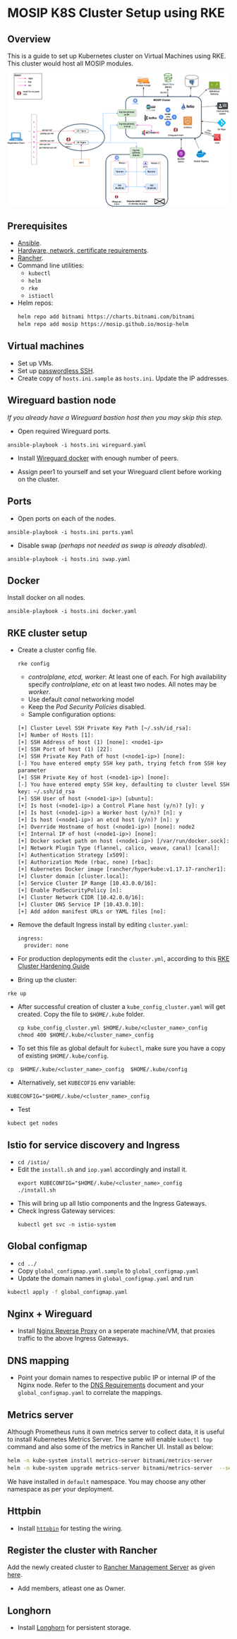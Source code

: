 # MOSIP K8S Cluster Setup using RKE

## Overview
This is a guide to set up Kubernetes cluster on Virtual Machines using RKE. This cluster would host all MOSIP modules.

![Architecture](../../docs/images/deployment_architecture.png)

## Prerequisites
- [Ansible](https://docs.ansible.com/ansible/latest/installation_guide/intro_installation.html).
- [Hardware, network, certificate requirements](./requirements.md).
- [Rancher](../../rancher).
- Command line utilities:
  - `kubectl`
  - `helm`
  - `rke`
  - `istioctl`
- Helm repos:
  ```sh
  helm repo add bitnami https://charts.bitnami.com/bitnami
  helm repo add mosip https://mosip.github.io/mosip-helm
  ```
## Virtual machines
* Set up VMs.
* Set up [passwordless SSH](../../docs/ssh.md).
* Create copy of `hosts.ini.sample` as `hosts.ini`. Update the IP addresses.

## Wireguard bastion node
_If you already have a Wireguard bastion host then you may skip this step._

* Open required Wireguard ports.
```
ansible-playbook -i hosts.ini wireguard.yaml
```
* Install [Wireguard docker](../../docs/wireguard-bastion.md) with enough number of peers.
- Assign peer1 to yourself and set your Wireguard client before working on the cluster.

## Ports
* Open ports on each of the nodes.
```
ansible-playbook -i hosts.ini ports.yaml
```
* Disable swap _(perhaps not needed as swap is already disabled)_.
```
ansible-playbook -i hosts.ini swap.yaml
```

## Docker
Install docker on all nodes.
```
ansible-playbook -i hosts.ini docker.yaml
```

## RKE cluster setup
* Create a cluster config file. 
    ```
    rke config
    ```
    *  _controlplane, etcd, worker_: At least one of each. For high availability specify _controlplane_, _etc_ on at least two nodes. All notes may be _worker_.
    * Use default _canal_ networking model
    * Keep the _Pod Security Policies_ disabled.
    * Sample configuration options:
    ```
    [+] Cluster Level SSH Private Key Path [~/.ssh/id_rsa]:
    [+] Number of Hosts [1]:
    [+] SSH Address of host (1) [none]: <node1-ip>
    [+] SSH Port of host (1) [22]:
    [+] SSH Private Key Path of host (<node1-ip>) [none]:
    [-] You have entered empty SSH key path, trying fetch from SSH key parameter
    [+] SSH Private Key of host (<node1-ip>) [none]:
    [-] You have entered empty SSH key, defaulting to cluster level SSH key: ~/.ssh/id_rsa
    [+] SSH User of host (<node1-ip>) [ubuntu]:
    [+] Is host (<node1-ip>) a Control Plane host (y/n)? [y]: y
    [+] Is host (<node1-ip>) a Worker host (y/n)? [n]: y
    [+] Is host (<node1-ip>) an etcd host (y/n)? [n]: y
    [+] Override Hostname of host (<node1-ip>) [none]: node2
    [+] Internal IP of host (<node1-ip>) [none]:
    [+] Docker socket path on host (<node1-ip>) [/var/run/docker.sock]:
    [+] Network Plugin Type (flannel, calico, weave, canal) [canal]:
    [+] Authentication Strategy [x509]:
    [+] Authorization Mode (rbac, none) [rbac]:
    [+] Kubernetes Docker image [rancher/hyperkube:v1.17.17-rancher1]:
    [+] Cluster domain [cluster.local]:
    [+] Service Cluster IP Range [10.43.0.0/16]:
    [+] Enable PodSecurityPolicy [n]:
    [+] Cluster Network CIDR [10.42.0.0/16]:
    [+] Cluster DNS Service IP [10.43.0.10]:
    [+] Add addon manifest URLs or YAML files [no]:
    ```
* Remove the default Ingress install by editing `cluster.yaml`:
    ```
    ingress:
      provider: none
    ```
* For production deplopyments edit the `cluster.yml`, according to this [RKE Cluster Hardening Guide](./rke-cluster-hardening.md)

* Bring up the cluster:
```
rke up
```
* After successful creation of cluster a `kube_config_cluster.yaml` will get created. Copy the file to `$HOME/.kube` folder.
  ```
  cp kube_config_cluster.yml $HOME/.kube/<cluster_name>_config
  chmod 400 $HOME/.kube/<cluster_name>_config
  ```
* To set this file as global default for `kubectl`, make sure you have a copy of existing `$HOME/.kube/config`. 
```
cp  $HOME/.kube/<cluster_name>_config  $HOME/.kube/config
```
* Alternatively, set `KUBECOFIG` env variable:
```
KUBECONFIG="$HOME/.kube/<cluster_name>_config
```
* Test
```
kubect get nodes
```

## Istio for service discovery and Ingress
* `cd /istio/`
* Edit the `install.sh` and `iop.yaml` accordingly and install it.
  ```
  export KUBECONFIG="$HOME/.kube/<cluster_name>_config
  ./install.sh
  ```
* This will bring up all Istio components and the Ingress Gateways.
* Check Ingress Gateway services:
  ```
  kubectl get svc -n istio-system
  ```

## Global configmap
* `cd ../`
* Copy `global_configmap.yaml.sample` to `global_configmap.yaml`
* Update the domain names in `global_configmap.yaml` and run
```sh
kubectl apply -f global_configmap.yaml
```

## Nginx + Wireguard 
* Install [Nginx Reverse Proxy](./nginx/) on a seperate machine/VM, that proxies traffic to the above Ingress Gateways.

## DNS mapping
* Point your domain names to respective public IP or internal IP of the Nginx node. Refer to the [DNS Requirements](./requirements.md#DNS_requirements) document and your `global_configmap.yaml` to correlate the mappings.

## Metrics server
Although Prometheus runs it own metrics server to collect data, it is useful to install Kubernetes Metrics Server.  The same will enable `kubectl top` command and also some of the metrics in Rancher UI. Install as below:
```sh
helm -n kube-system install metrics-server bitnami/metrics-server
helm -n kube-system upgrade metrics-server bitnami/metrics-server  --set apiService.create=true
```
We have installed in `default` namespace.  You may choose any other namespace as per your deployment.

## Httpbin
* Install [`httpbin`](../../utils/httpbin/README.md) for testing the wiring.

## Register the cluster with Rancher
Add the newly created cluster to [Rancher Management Server](../../rancher/README.md) as given [here](https://rancher.com/docs/rancher/v2.6/en/cluster-provisioning/registered-clusters/).
* Add members, atleast one as Owner.

## Longhorn
* Install [Longhorn](../longhorn/README.md) for persistent storage.
